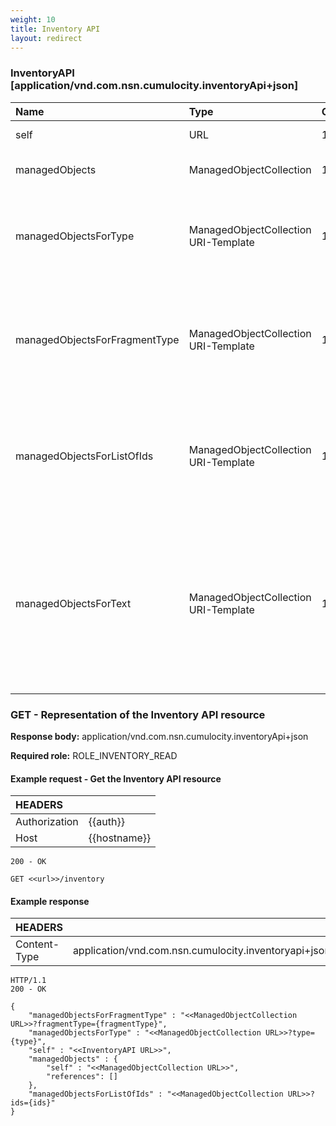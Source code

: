 ```yaml
---
weight: 10
title: Inventory API
layout: redirect
---
```


### InventoryAPI [application/vnd.com.nsn.cumulocity.inventoryApi+json]

<table>
<col style="width:30%">
<col style="width:21%">
<col style="width:5%">
<col style="width:44%">
<thead>
<tr>
<th align="left">Name</th>
<th align="left">Type</th>
<th align="left">Occurs</th>
<th align="left">Description</th>
</tr>
</thead>

<tbody>
<tr>
<td align="left">self</td>
<td align="left">URL</td>
<td align="left">1</td>
<td align="left">Link to this resource.</td>
</tr>

<tr>
<td align="left">managedObjects</td>
<td align="left">ManagedObjectCollection</td>
<td align="left">1</td>
<td align="left">Collection of all managed objects.</td>
</tr>

<tr>
<td align="left">managedObjectsForType</td>
<td align="left">ManagedObjectCollection URI-Template</td>
<td align="left">1</td>
<td align="left">Read-only collection of all managed objects of a particular type (placeholder {type}).</td>
</tr>

<tr>
<td align="left">managedObjectsForFragmentType</td>
<td align="left">ManagedObjectCollection URI-Template</td>
<td align="left">1</td>
<td align="left">Read-only collection of all managed objects with a particular fragment type or capability (placeholder {fragmentType}).</td>
</tr>

<tr>
<td align="left">managedObjectsForListOfIds</td>
<td align="left">ManagedObjectCollection URI-Template</td>
<td align="left">1</td>
<td align="left">Read-only collection of managed objects fetched for a given list of ids (placeholder {ids}),for example “?ids=41,43,68”.</td>
</tr>

<tr>
<td align="left">managedObjectsForText</td>
<td align="left">ManagedObjectCollection URI-Template</td>
<td align="left">1</td>
<td align="left">Read-only collection of managed objects containing a text value starting with the given text (placeholder {text}). Text value is any alphanumeric string starting with a latin letter (A-Z or a-z).</td>
</tr>
</tbody>
</table>

### GET - Representation of the Inventory API resource

**Response body:** application/vnd.com.nsn.cumulocity.inventoryApi+json
  
**Required role:** ROLE\_INVENTORY\_READ

#### Example request - Get the Inventory API resource

|HEADERS||
|:---|:---|
|Authorization|{{auth}}
|Host|{{hostname}}

```http	
200 - OK

GET <<url>>/inventory
```

#### Example response

|HEADERS||
|:---|:---|
|Content-Type|application/vnd.com.nsn.cumulocity.inventoryapi+json;ver=...

```http
HTTP/1.1 
200 - OK
    
{
    "managedObjectsForFragmentType" : "<<ManagedObjectCollection URL>>?fragmentType={fragmentType}",
    "managedObjectsForType" : "<<ManagedObjectCollection URL>>?type={type}",
    "self" : "<<InventoryAPI URL>>",
    "managedObjects" : {
      	"self" : "<<ManagedObjectCollection URL>>",
        "references": []
    },
    "managedObjectsForListOfIds" : "<<ManagedObjectCollection URL>>?ids={ids}"
}
```